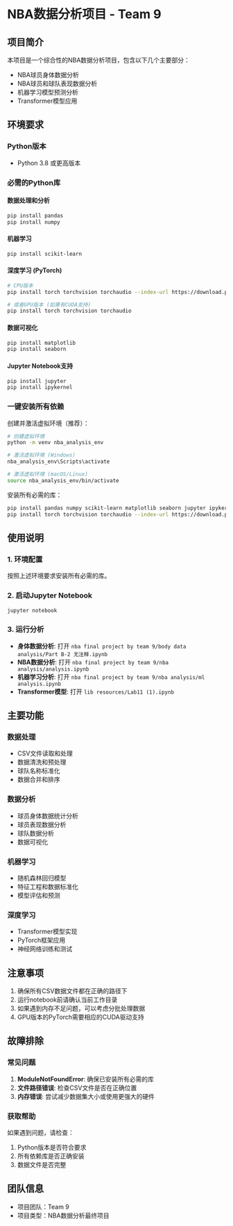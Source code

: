 # NBA数据分析项目 - Team 9

## 项目简介

本项目是一个综合性的NBA数据分析项目，包含以下几个主要部分：
- NBA球员身体数据分析
- NBA球员和球队表现数据分析  
- 机器学习模型预测分析
- Transformer模型应用

## 环境要求

### Python版本
- Python 3.8 或更高版本

### 必需的Python库

#### 数据处理和分析
```bash
pip install pandas
pip install numpy
```

#### 机器学习
```bash
pip install scikit-learn
```

#### 深度学习 (PyTorch)
```bash
# CPU版本
pip install torch torchvision torchaudio --index-url https://download.pytorch.org/whl/cpu

# 或者GPU版本 (如果有CUDA支持)
pip install torch torchvision torchaudio
```

#### 数据可视化
```bash
pip install matplotlib
pip install seaborn
```

#### Jupyter Notebook支持
```bash
pip install jupyter
pip install ipykernel
```

### 一键安装所有依赖

创建并激活虚拟环境（推荐）：
```bash
# 创建虚拟环境
python -m venv nba_analysis_env

# 激活虚拟环境 (Windows)
nba_analysis_env\Scripts\activate

# 激活虚拟环境 (macOS/Linux)
source nba_analysis_env/bin/activate
```

安装所有必需的库：
```bash
pip install pandas numpy scikit-learn matplotlib seaborn jupyter ipykernel
pip install torch torchvision torchaudio --index-url https://download.pytorch.org/whl/cpu
```
## 使用说明

### 1. 环境配置
按照上述环境要求安装所有必需的库。

### 2. 启动Jupyter Notebook
```bash
jupyter notebook
```

### 3. 运行分析
- **身体数据分析**: 打开 `nba final project by team 9/body data analysis/Part B-2 无注释.ipynb`
- **NBA数据分析**: 打开 `nba final project by team 9/nba analysis/analysis.ipynb`
- **机器学习分析**: 打开 `nba final project by team 9/nba analysis/ml analysis.ipynb`
- **Transformer模型**: 打开 `lib resources/Lab11 (1).ipynb`

## 主要功能

### 数据处理
- CSV文件读取和处理
- 数据清洗和预处理
- 球队名称标准化
- 数据合并和排序

### 数据分析
- 球员身体数据统计分析
- 球员表现数据分析
- 球队数据分析
- 数据可视化

### 机器学习
- 随机森林回归模型
- 特征工程和数据标准化
- 模型评估和预测

### 深度学习
- Transformer模型实现
- PyTorch框架应用
- 神经网络训练和测试

## 注意事项

1. 确保所有CSV数据文件都在正确的路径下
2. 运行notebook前请确认当前工作目录
3. 如果遇到内存不足问题，可以考虑分批处理数据
4. GPU版本的PyTorch需要相应的CUDA驱动支持

## 故障排除

### 常见问题
1. **ModuleNotFoundError**: 确保已安装所有必需的库
2. **文件路径错误**: 检查CSV文件是否在正确位置
3. **内存错误**: 尝试减少数据集大小或使用更强大的硬件

### 获取帮助
如果遇到问题，请检查：
1. Python版本是否符合要求
2. 所有依赖库是否正确安装
3. 数据文件是否完整

## 团队信息
- 项目团队：Team 9
- 项目类型：NBA数据分析最终项目
 
 

